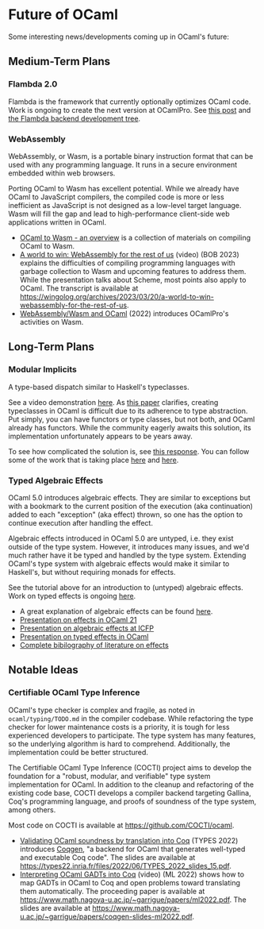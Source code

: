 # Future of OCaml

Some interesting news/developments coming up in OCaml's future:

## Medium-Term Plans

### Flambda 2.0

Flambda is the framework that currently optionally optimizes OCaml code.
Work is ongoing to create the next version at OCamlPro.
See [this post](https://www.ocamlpro.com/2019/08/30/ocamlpros-compiler-team-work-update/)
and [the Flambda backend development tree](https://github.com/ocaml-flambda/flambda-backend).

### WebAssembly

WebAssembly, or Wasm, is a portable binary instruction format that can
be used with any programming language. It runs in a secure environment
embedded within web browsers.

Porting OCaml to Wasm has excellent potential.
While we already have OCaml to JavaScript compilers, the compiled code
is more or less inefficient as JavaScript is not designed as a
low-level target language.
Wasm will fill the gap and lead to high-performance client-side web
applications written in OCaml.

* [OCaml to Wasm - an overview] is a collection of materials on
  compiling OCaml to Wasm.
* [A world to win: WebAssembly for the rest of us] (video) (BOB 2023)
  explains the difficulties of compiling programming languages with
  garbage collection to Wasm and upcoming features to address them.
  While the presentation talks about Scheme, most points also apply to
  OCaml. The transcript is available at
  <https://wingolog.org/archives/2023/03/20/a-world-to-win-webassembly-for-the-rest-of-us>.
* [WebAssembly/Wasm and OCaml] (2022) introduces OCamlPro's activities
  on Wasm.

[OCaml to Wasm - an overview]: https://github.com/sabine/ocaml-to-wasm-overview
[A world to win: WebAssembly for the rest of us]: https://media.ccc.de/v/bob2023-web-assembly-for-the-rest-of-us-wingo
[WebAssembly/Wasm and OCaml]: https://ocamlpro.com/blog/2022_12_14_wasm_and_ocaml/

## Long-Term Plans

### Modular Implicits

A type-based dispatch similar to Haskell's typeclasses.

See a video demonstration [here](https://www.youtube.com/watch?v=3wVUXTd4WNc).
As [this paper](https://arxiv.org/pdf/1512.01895.pdf) clarifies,
creating typeclasses in OCaml is difficult due to its adherence to
type abstraction.
Put simply, you can have functors or type classes, but not both, and OCaml already has functors.
While the community eagerly awaits this solution, its implementation unfortunately appears to be years away.

To see how complicated the solution is, see [this response](https://discuss.ocaml.org/t/modular-implicits/144/18).
You can follow some of the work that is taking place [here](https://github.com/lpw25/implicits-module-system)
and [here](https://github.com/ocamllabs/ocaml-modular-implicits).

### Typed Algebraic Effects

OCaml 5.0 introduces algebraic effects.
They are similar to exceptions but with a bookmark to the current position of the execution
(aka continuation) added to each "exception" (aka effect) thrown,
so one has the option to continue execution after handling the effect.

Algebraic effects introduced in OCaml 5.0 are untyped,
i.e. they exist outside of the type system.
However, it introduces many issues, and we'd much rather have it be typed and handled by the
type system.
Extending OCaml's type system with algebraic effects would make it similar to Haskell's,
but without requiring monads for effects.

See the tutorial above for an introduction to (untyped) algebraic effects.
Work on typed effects is ongoing [here](https://github.com/lpw25/ocaml-typed-effects).

* A great explanation of algebraic effects can be found [here](https://github.com/ocamllabs/ocaml-effects-tutorial).
* [Presentation on effects in OCaml 21](https://watch.ocaml.org/videos/watch/74ece0a8-380f-4e2a-bef5-c6bb9092be89)
* [Presentation on algebraic effects at ICFP](https://www.youtube.com/watch?v=DNp3ifNpgPM)
* [Presentation on typed effects in OCaml](https://www.youtube.com/watch?v=0dAafhi-IuE)
* [Complete bibilography of literature on effects](https://github.com/yallop/effects-bibliography)

## Notable Ideas

### Certifiable OCaml Type Inference

OCaml's type checker is complex and fragile, as noted in
`ocaml/typing/TODO.md` in the compiler codebase.
While refactoring the type checker for lower maintenance costs is a
priority, it is tough for less experienced developers to participate.
The type system has many features, so the underlying algorithm is hard
to comprehend.
Additionally, the implementation could be better structured.

The Certifiable OCaml Type Inference (COCTI) project aims to develop the
foundation for a "robust, modular, and verifiable" type system
implementation for OCaml.
In addition to the cleanup and refactoring of the existing code base,
COCTI develops a compiler backend targeting Gallina, Coq's programming
language, and proofs of soundness of the type system, among others.

Most code on COCTI is available at <https://github.com/COCTI/ocaml>.

* [Validating OCaml soundness by translation into Coq] (TYPES 2022)
  introduces [Coqgen], "a backend for OCaml that generates well-typed
  and executable Coq code".
  The slides are available at
  <https://types22.inria.fr/files/2022/06/TYPES_2022_slides_15.pdf>.
* [Interpreting OCaml GADTs into Coq] (video) (ML 2022) shows how to
  map GADTs in OCaml to Coq and open problems toward translating them
  automatically.
  The proceeding paper is available at
  <https://www.math.nagoya-u.ac.jp/~garrigue/papers/ml2022.pdf>.
  The slides are available at
  <https://www.math.nagoya-u.ac.jp/~garrigue/papers/coqgen-slides-ml2022.pdf>.

[Validating OCaml soundness by translation into Coq]: https://types22.inria.fr/files/2022/06/TYPES_2022_paper_15.pdf
[Coqgen]: https://www.math.nagoya-u.ac.jp/~garrigue/cocti/coqgen/
[Interpreting OCaml GADTs into Coq]: https://www.youtube.com/watch?v=8VPygk6NHB8

